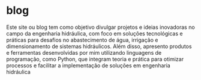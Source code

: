 # blog

Este site ou blog tem como objetivo divulgar projetos e ideias inovadoras no campo da engenharia hidráulica, com foco em soluções tecnológicas e práticas para desafios no abastecimento de água, irrigação e dimensionamento de sistemas hidráulicos. Além disso, apresento produtos e ferramentas desenvolvidas por mim utilizando linguagens de programação, como Python, que integram teoria e prática para otimizar processos e facilitar a implementação de soluções em engenharia hidráulica

